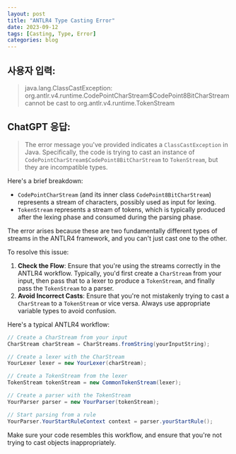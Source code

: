 ```yaml
---
layout: post
title: "ANTLR4 Type Casting Error"
date: 2023-09-12
tags: [Casting, Type, Error]
categories: blog
---
```


## 사용자 입력:
> java.lang.ClassCastException: org.antlr.v4.runtime.CodePointCharStream$CodePoint8BitCharStream cannot be cast to org.antlr.v4.runtime.TokenStream

## ChatGPT 응답:
> The error message you've provided indicates a `ClassCastException` in Java. Specifically, the code is trying to cast an instance of `CodePointCharStream$CodePoint8BitCharStream` to `TokenStream`, but they are incompatible types.

Here's a brief breakdown:

- `CodePointCharStream` (and its inner class `CodePoint8BitCharStream`) represents a stream of characters, possibly used as input for lexing.
- `TokenStream` represents a stream of tokens, which is typically produced after the lexing phase and consumed during the parsing phase.

The error arises because these are two fundamentally different types of streams in the ANTLR4 framework, and you can't just cast one to the other.

To resolve this issue:

1. **Check the Flow**: Ensure that you're using the streams correctly in the ANTLR4 workflow. Typically, you'd first create a `CharStream` from your input, then pass that to a lexer to produce a `TokenStream`, and finally pass the `TokenStream` to a parser.
2. **Avoid Incorrect Casts**: Ensure that you're not mistakenly trying to cast a `CharStream` to a `TokenStream` or vice versa. Always use appropriate variable types to avoid confusion.

Here's a typical ANTLR4 workflow:

```java
// Create a CharStream from your input
CharStream charStream = CharStreams.fromString(yourInputString);

// Create a lexer with the CharStream
YourLexer lexer = new YourLexer(charStream);

// Create a TokenStream from the lexer
TokenStream tokenStream = new CommonTokenStream(lexer);

// Create a parser with the TokenStream
YourParser parser = new YourParser(tokenStream);

// Start parsing from a rule
YourParser.YourStartRuleContext context = parser.yourStartRule();
```

Make sure your code resembles this workflow, and ensure that you're not trying to cast objects inappropriately.

